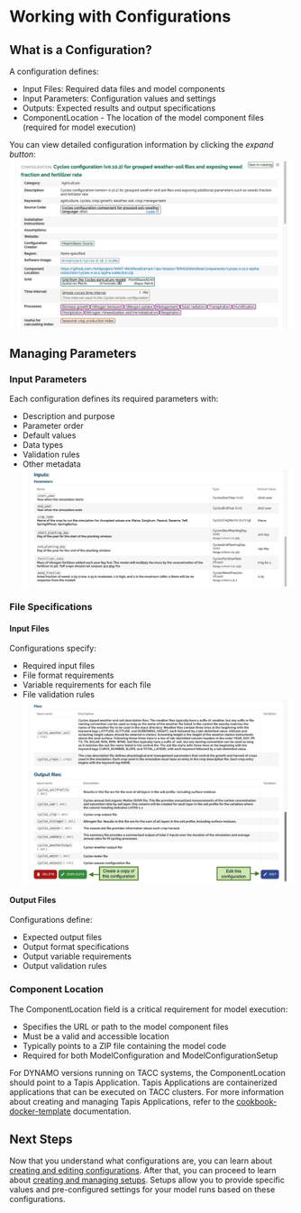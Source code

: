 # Working with Configurations

## What is a Configuration?

A configuration defines:

- Input Files: Required data files and model components
- Input Parameters: Configuration values and settings
- Outputs: Expected results and output specifications
- ComponentLocation - The location of the model component files (required for model execution)

You can view detailed configuration information by clicking the _expand button_:
![](../../figures/walkthrough/27.png)

## Managing Parameters

### Input Parameters

Each configuration defines its required parameters with:

- Description and purpose
- Parameter order
- Default values
- Data types
- Validation rules
- Other metadata
  ![](../../figures/walkthrough/28.png)

### File Specifications

#### Input Files

Configurations specify:

- Required input files
- File format requirements
- Variable requirements for each file
- File validation rules
  ![](../../figures/walkthrough/29.png)

#### Output Files

Configurations define:

- Expected output files
- Output format specifications
- Output variable requirements
- Output validation rules

### Component Location

The ComponentLocation field is a critical requirement for model execution:

- Specifies the URL or path to the model component files
- Must be a valid and accessible location
- Typically points to a ZIP file containing the model code
- Required for both ModelConfiguration and ModelConfigurationSetup

For DYNAMO versions running on TACC systems, the ComponentLocation should point to a Tapis Application. Tapis Applications are containerized applications that can be executed on TACC clusters. For more information about creating and managing Tapis Applications, refer to the [cookbook-docker-template](https://github.com/In-For-Disaster-Analytics/cookbook-docker-template) documentation.

## Next Steps

Now that you understand what configurations are, you can learn about [creating and editing configurations](creating-configurations.md). After that, you can proceed to learn about [creating and managing setups](setups.md). Setups allow you to provide specific values and pre-configured settings for your model runs based on these configurations.
